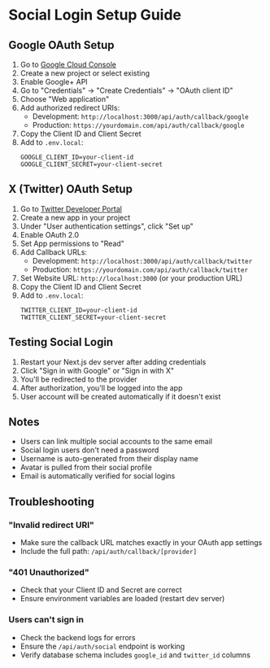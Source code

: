 # Social Login Setup Guide

## Google OAuth Setup

1. Go to [Google Cloud Console](https://console.cloud.google.com/)
2. Create a new project or select existing
3. Enable Google+ API
4. Go to "Credentials" → "Create Credentials" → "OAuth client ID"
5. Choose "Web application"
6. Add authorized redirect URIs:
   - Development: `http://localhost:3000/api/auth/callback/google`
   - Production: `https://yourdomain.com/api/auth/callback/google`
7. Copy the Client ID and Client Secret
8. Add to `.env.local`:
   ```
   GOOGLE_CLIENT_ID=your-client-id
   GOOGLE_CLIENT_SECRET=your-client-secret
   ```

## X (Twitter) OAuth Setup

1. Go to [Twitter Developer Portal](https://developer.twitter.com/)
2. Create a new app in your project
3. Under "User authentication settings", click "Set up"
4. Enable OAuth 2.0
5. Set App permissions to "Read"
6. Add Callback URLs:
   - Development: `http://localhost:3000/api/auth/callback/twitter`
   - Production: `https://yourdomain.com/api/auth/callback/twitter`
7. Set Website URL: `http://localhost:3000` (or your production URL)
8. Copy the Client ID and Client Secret
9. Add to `.env.local`:
   ```
   TWITTER_CLIENT_ID=your-client-id
   TWITTER_CLIENT_SECRET=your-client-secret
   ```

## Testing Social Login

1. Restart your Next.js dev server after adding credentials
2. Click "Sign in with Google" or "Sign in with X"
3. You'll be redirected to the provider
4. After authorization, you'll be logged into the app
5. User account will be created automatically if it doesn't exist

## Notes

- Users can link multiple social accounts to the same email
- Social login users don't need a password
- Username is auto-generated from their display name
- Avatar is pulled from their social profile
- Email is automatically verified for social logins

## Troubleshooting

### "Invalid redirect URI"
- Make sure the callback URL matches exactly in your OAuth app settings
- Include the full path: `/api/auth/callback/[provider]`

### "401 Unauthorized"
- Check that your Client ID and Secret are correct
- Ensure environment variables are loaded (restart dev server)

### Users can't sign in
- Check the backend logs for errors
- Ensure the `/api/auth/social` endpoint is working
- Verify database schema includes `google_id` and `twitter_id` columns